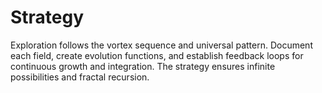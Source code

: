 # Strategy

Exploration follows the vortex sequence and universal pattern. Document each field, create evolution functions, and establish feedback loops for continuous growth and integration. The strategy ensures infinite possibilities and fractal recursion. 